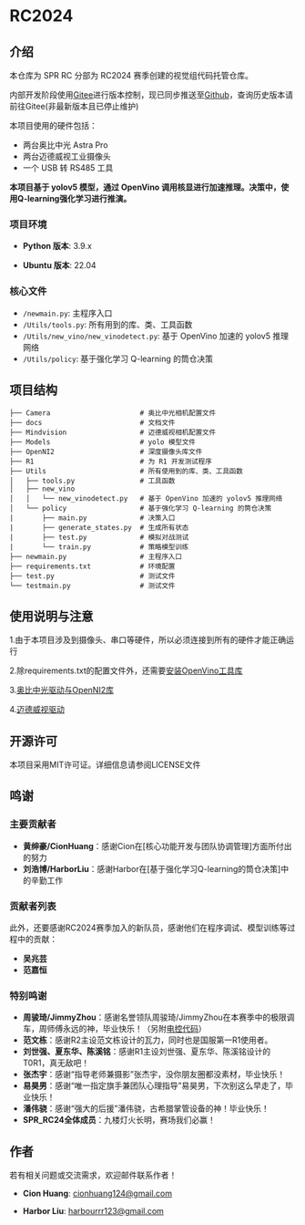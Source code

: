 # RC2024

## 介绍

本仓库为 SPR RC 分部为 RC2024 赛季创建的视觉组代码托管仓库。

内部开发阶段使用[Gitee](https://gitee.com/HHHSSSHHH/rc2024)进行版本控制，现已同步推送至[Github](https://github.com/cionHuang/rc2024)，查询历史版本请前往Gitee(非最新版本且已停止维护)

本项目使用的硬件包括：
- 两台奥比中光 Astra Pro
- 两台迈德威视工业摄像头
- 一个 USB 转 RS485 工具

**本项目基于 yolov5 模型，通过 OpenVino 调用核显进行加速推理。决策中，使用Q-learning强化学习进行推演。**

### 项目环境

- **Python 版本**: 3.9.x

- **Ubuntu 版本**: 22.04

### 核心文件

- `/newmain.py`: 主程序入口
- `/Utils/tools.py`: 所有用到的库、类、工具函数
- `/Utils/new_vino/new_vinodetect.py`: 基于 OpenVino 加速的 yolov5 推理网络
- `/Utils/policy`: 基于强化学习 Q-learning 的筒仓决策

## 项目结构

```plaintext
├── Camera                      # 奥比中光相机配置文件
├── docs                        # 文档文件
├── Mindvision                  # 迈德威视相机配置文件
├── Models                      # yolo 模型文件
├── OpenNI2                     # 深度摄像头库文件
├── R1                          # 为 R1 开发测试程序
├── Utils                       # 所有使用到的库、类、工具函数
│   ├── tools.py                # 工具函数
│   ├── new_vino
│   │   └── new_vinodetect.py   # 基于 OpenVino 加速的 yolov5 推理网络
│   └── policy                  # 基于强化学习 Q-learning 的筒仓决策
|       ├── main.py             # 决策入口
|       ├── generate_states.py  # 生成所有状态        
|       ├── test.py             # 模拟对战测试
|       └── train.py            # 策略模型训练
├── newmain.py                  # 主程序入口
├── requirements.txt            # 环境配置
├── test.py                     # 测试文件
└── testmain.py                 # 测试文件
```

## 使用说明与注意

1.由于本项目涉及到摄像头、串口等硬件，所以必须连接到所有的硬件才能正确运行

2.除requirements.txt的配置文件外，还需要[安装OpenVino工具库](https://github.com/openvinotoolkit/openvino)

3.[奥比中光驱动与OpenNI2库](https://vcp.developer.orbbec.com.cn/resourceCenter)

4.[迈德威视驱动](https://www.mindvision.com.cn/category/software/)

## 开源许可

本项目采用MIT许可证。详细信息请参阅LICENSE文件

## 鸣谢

### 主要贡献者  
  
- **黄绅豪/CionHuang**：感谢Cion在[核心功能开发与团队协调管理]方面所付出的努力
- **刘浩博/HarborLiu**：感谢Harbor在[基于强化学习Q-learning的筒仓决策]中的辛勤工作

### 贡献者列表

此外，还要感谢RC2024赛季加入的新队员，感谢他们在程序调试、模型训练等过程中的贡献：

- **吴兆芸**
- **范嘉恒**

### 特别鸣谢

- **周骏琦/JimmyZhou**：感谢名誉领队周骏琦/JimmyZhou在本赛季中的极限调车，周师傅永远的神，毕业快乐！（另附[电控代码](https://gitee.com/jimmyzhou226/rc-control-2024)）
- **范文栋**：感谢R2主设范文栋设计的瓦力，同时也是国服第一R1使用者。
- **刘世强、夏东华、陈溪铭**：感谢R1主设刘世强、夏东华、陈溪铭设计的T0R1，真无敌吧！
- **张杰宇**：感谢“指导老师兼摄影”张杰宇，没你朋友圈都没素材，毕业快乐！
- **易昊男**：感谢“唯一指定旗手兼团队心理指导”易昊男，下次别这么早走了，毕业快乐！
- **潘伟骁**：感谢“强大的后援”潘伟骁，古希腊掌管设备的神！毕业快乐！
- **SPR_RC24全体成员**：九楼灯火长明，赛场我们必赢！

## 作者

若有相关问题或交流需求，欢迎邮件联系作者！

- **Cion Huang**: cionhuang124@gmail.com

- **Harbor Liu**: harbourrr123@gmail.com

